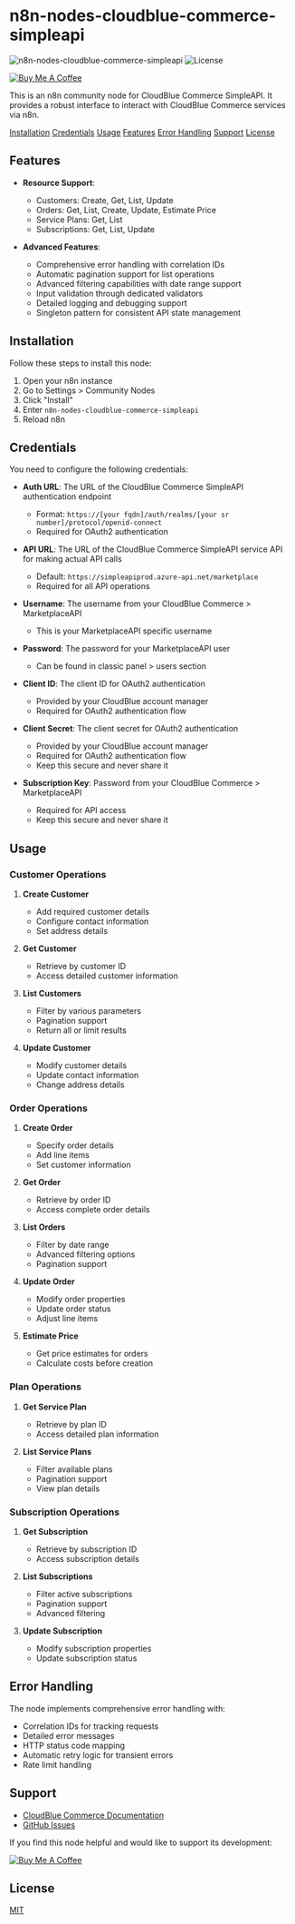 # n8n-nodes-cloudblue-commerce-simpleapi

![n8n-nodes-cloudblue-commerce-simpleapi](https://img.shields.io/badge/n8n--nodes--cloudblue--commerce--simpleapi-1.0-blue)
![License](https://img.shields.io/badge/license-MIT-green)

[![Buy Me A Coffee](https://img.shields.io/badge/Buy%20Me%20A%20Coffee-Support-yellow.svg)](https://buymeacoffee.com/msoukhomlinov)

This is an n8n community node for CloudBlue Commerce SimpleAPI. It provides a robust interface to interact with CloudBlue Commerce services via n8n.

[Installation](#installation)
[Credentials](#credentials)
[Usage](#usage)
[Features](#features)
[Error Handling](#error-handling)
[Support](#support)
[License](#license)

## Features

- **Resource Support**:
  - Customers: Create, Get, List, Update
  - Orders: Get, List, Create, Update, Estimate Price
  - Service Plans: Get, List
  - Subscriptions: Get, List, Update

- **Advanced Features**:
  - Comprehensive error handling with correlation IDs
  - Automatic pagination support for list operations
  - Advanced filtering capabilities with date range support
  - Input validation through dedicated validators
  - Detailed logging and debugging support
  - Singleton pattern for consistent API state management

## Installation

Follow these steps to install this node:

1. Open your n8n instance
2. Go to Settings > Community Nodes
3. Click "Install"
4. Enter `n8n-nodes-cloudblue-commerce-simpleapi`
5. Reload n8n

## Credentials

You need to configure the following credentials:

- **Auth URL**: The URL of the CloudBlue Commerce SimpleAPI authentication endpoint
  - Format: `https://[your fqdn]/auth/realms/[your sr number]/protocol/openid-connect`
  - Required for OAuth2 authentication

- **API URL**: The URL of the CloudBlue Commerce SimpleAPI service API for making actual API calls
  - Default: `https://simpleapiprod.azure-api.net/marketplace`
  - Required for all API operations

- **Username**: The username from your CloudBlue Commerce > MarketplaceAPI
  - This is your MarketplaceAPI specific username

- **Password**: The password for your MarketplaceAPI user
  - Can be found in classic panel > users section

- **Client ID**: The client ID for OAuth2 authentication
  - Provided by your CloudBlue account manager
  - Required for OAuth2 authentication flow

- **Client Secret**: The client secret for OAuth2 authentication
  - Provided by your CloudBlue account manager
  - Required for OAuth2 authentication flow
  - Keep this secure and never share it

- **Subscription Key**: Password from your CloudBlue Commerce > MarketplaceAPI
  - Required for API access
  - Keep this secure and never share it

## Usage

### Customer Operations

1. **Create Customer**
   - Add required customer details
   - Configure contact information
   - Set address details

2. **Get Customer**
   - Retrieve by customer ID
   - Access detailed customer information

3. **List Customers**
   - Filter by various parameters
   - Pagination support
   - Return all or limit results

4. **Update Customer**
   - Modify customer details
   - Update contact information
   - Change address details

### Order Operations

1. **Create Order**
   - Specify order details
   - Add line items
   - Set customer information

2. **Get Order**
   - Retrieve by order ID
   - Access complete order details

3. **List Orders**
   - Filter by date range
   - Advanced filtering options
   - Pagination support

4. **Update Order**
   - Modify order properties
   - Update order status
   - Adjust line items

5. **Estimate Price**
   - Get price estimates for orders
   - Calculate costs before creation

### Plan Operations

1. **Get Service Plan**
   - Retrieve by plan ID
   - Access detailed plan information

2. **List Service Plans**
   - Filter available plans
   - Pagination support
   - View plan details

### Subscription Operations

1. **Get Subscription**
   - Retrieve by subscription ID
   - Access subscription details

2. **List Subscriptions**
   - Filter active subscriptions
   - Pagination support
   - Advanced filtering

3. **Update Subscription**
   - Modify subscription properties
   - Update subscription status

## Error Handling

The node implements comprehensive error handling with:

- Correlation IDs for tracking requests
- Detailed error messages
- HTTP status code mapping
- Automatic retry logic for transient errors
- Rate limit handling

## Support

- [CloudBlue Commerce Documentation](https://docs.cloudblue.com/cbc/21.0/Simple-API/how-to-use/howto/)
- [GitHub Issues](https://github.com/msoukhomlinov/n8n-nodes-cloudblue-commerce-simpleapi/issues)

If you find this node helpful and would like to support its development:

[![Buy Me A Coffee](https://www.buymeacoffee.com/assets/img/custom_images/orange_img.png)](https://buymeacoffee.com/msoukhomlinov)

## License

[MIT](LICENSE)
